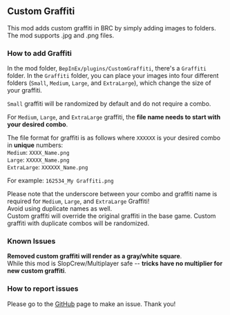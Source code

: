 ## Custom Graffiti
This mod adds custom graffiti in BRC by simply adding images to folders.
The mod supports .jpg and .png files.

### How to add Graffiti
In the mod folder, `BepInEx/plugins/CustomGraffiti`, there's a `Graffiti` folder.
In the `Graffiti` folder, you can place your images into four different folders (`Small`, `Medium`, `Large`, and `ExtraLarge`), which change the size of your graffiti.

`Small` graffiti will be randomized by default and do not require a combo.

For `Medium`, `Large`, and `ExtraLarge` graffiti, the **file name needs to start with your desired combo**.

The file format for graffiti is as follows where `XXXXXX` is your desired combo in **unique** numbers: <br/>
`Medium`: `XXXX_Name.png` <br/>
`Large`: `XXXXX_Name.png` <br/>
`ExtraLarge`: `XXXXXX_Name.png` <br/>

For example: `162534_My Graffiti.png`

Please note that the underscore between your combo and graffiti name is required for `Medium`, `Large`, and `ExtraLarge` Graffiti! <br/>
Avoid using duplicate names as well. <br/>
Custom graffiti will override the original graffiti in the base game. Custom graffiti with duplicate combos will be randomized.

### Known Issues
**Removed custom graffiti will render as a gray/white square**. <br/>
While this mod is SlopCrew/Multiplayer safe -- **tricks have no multiplier for new custom graffiti**. <br/>

### How to report issues
Please go to the [GitHub](https://github.com/tari-cat/CustomGraffiti) page to make an issue. Thank you!
